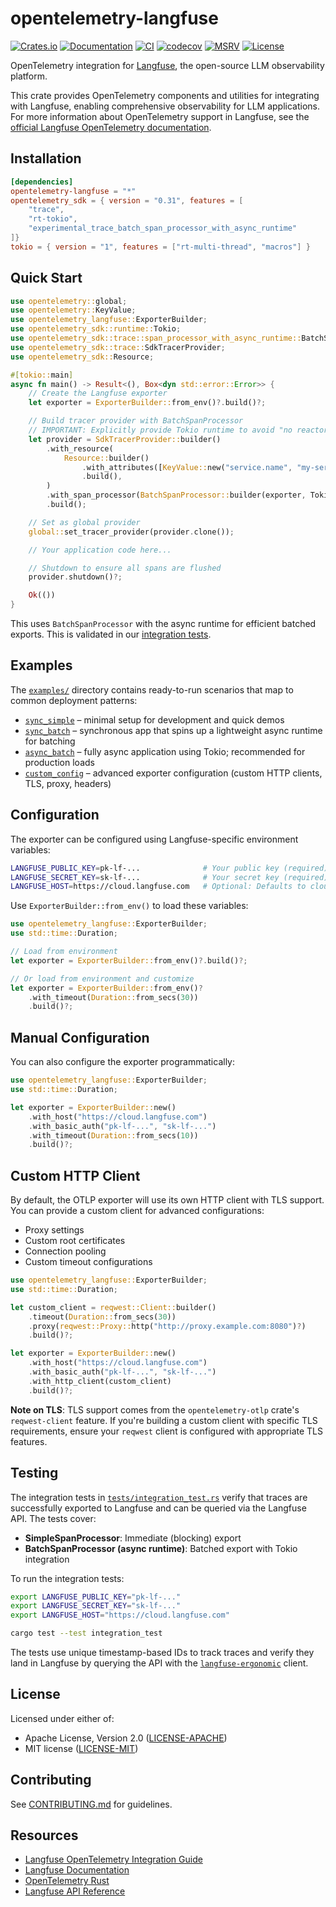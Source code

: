 # opentelemetry-langfuse

[![Crates.io](https://img.shields.io/crates/v/opentelemetry-langfuse.svg)](https://crates.io/crates/opentelemetry-langfuse)
[![Documentation](https://docs.rs/opentelemetry-langfuse/badge.svg)](https://docs.rs/opentelemetry-langfuse)
[![CI](https://github.com/genai-rs/opentelemetry-langfuse/workflows/CI/badge.svg)](https://github.com/genai-rs/opentelemetry-langfuse/actions)
[![codecov](https://codecov.io/gh/genai-rs/opentelemetry-langfuse/branch/main/graph/badge.svg)](https://codecov.io/gh/genai-rs/opentelemetry-langfuse)
[![MSRV](https://img.shields.io/badge/MSRV-1.82-blue)](https://blog.rust-lang.org/2024/10/17/Rust-1.82.0.html)
[![License](https://img.shields.io/crates/l/opentelemetry-langfuse)](./LICENSE-MIT)

OpenTelemetry integration for [Langfuse](https://langfuse.com), the open-source LLM observability platform.

This crate provides OpenTelemetry components and utilities for integrating with Langfuse, enabling comprehensive observability for LLM applications. For more information about OpenTelemetry support in Langfuse, see the [official Langfuse OpenTelemetry documentation](https://langfuse.com/integrations/native/opentelemetry).

## Installation

```toml
[dependencies]
opentelemetry-langfuse = "*"
opentelemetry_sdk = { version = "0.31", features = [
    "trace",
    "rt-tokio",
    "experimental_trace_batch_span_processor_with_async_runtime"
]}
tokio = { version = "1", features = ["rt-multi-thread", "macros"] }
```

## Quick Start

```rust
use opentelemetry::global;
use opentelemetry::KeyValue;
use opentelemetry_langfuse::ExporterBuilder;
use opentelemetry_sdk::runtime::Tokio;
use opentelemetry_sdk::trace::span_processor_with_async_runtime::BatchSpanProcessor;
use opentelemetry_sdk::trace::SdkTracerProvider;
use opentelemetry_sdk::Resource;

#[tokio::main]
async fn main() -> Result<(), Box<dyn std::error::Error>> {
    // Create the Langfuse exporter
    let exporter = ExporterBuilder::from_env()?.build()?;

    // Build tracer provider with BatchSpanProcessor
    // IMPORTANT: Explicitly provide Tokio runtime to avoid "no reactor running" panic
    let provider = SdkTracerProvider::builder()
        .with_resource(
            Resource::builder()
                .with_attributes([KeyValue::new("service.name", "my-service")])
                .build(),
        )
        .with_span_processor(BatchSpanProcessor::builder(exporter, Tokio).build())
        .build();

    // Set as global provider
    global::set_tracer_provider(provider.clone());

    // Your application code here...

    // Shutdown to ensure all spans are flushed
    provider.shutdown()?;

    Ok(())
}
```

This uses `BatchSpanProcessor` with the async runtime for efficient batched exports. This is validated in our [integration tests](tests/integration_test.rs).

## Examples

The [`examples/`](examples) directory contains ready-to-run scenarios that map to common deployment patterns:

- [`sync_simple`](examples/sync_simple.rs) – minimal setup for development and quick demos
- [`sync_batch`](examples/sync_batch.rs) – synchronous app that spins up a lightweight async runtime for batching
- [`async_batch`](examples/async_batch.rs) – fully async application using Tokio; recommended for production loads
- [`custom_config`](examples/custom_config.rs) – advanced exporter configuration (custom HTTP clients, TLS, proxy, headers)

## Configuration

The exporter can be configured using Langfuse-specific environment variables:

```bash
LANGFUSE_PUBLIC_KEY=pk-lf-...              # Your public key (required)
LANGFUSE_SECRET_KEY=sk-lf-...              # Your secret key (required)
LANGFUSE_HOST=https://cloud.langfuse.com   # Optional: Defaults to cloud instance
```

Use `ExporterBuilder::from_env()` to load these variables:

```rust
use opentelemetry_langfuse::ExporterBuilder;
use std::time::Duration;

// Load from environment
let exporter = ExporterBuilder::from_env()?.build()?;

// Or load from environment and customize
let exporter = ExporterBuilder::from_env()?
    .with_timeout(Duration::from_secs(30))
    .build()?;
```

## Manual Configuration

You can also configure the exporter programmatically:

```rust
use opentelemetry_langfuse::ExporterBuilder;
use std::time::Duration;

let exporter = ExporterBuilder::new()
    .with_host("https://cloud.langfuse.com")
    .with_basic_auth("pk-lf-...", "sk-lf-...")
    .with_timeout(Duration::from_secs(10))
    .build()?;
```

## Custom HTTP Client

By default, the OTLP exporter will use its own HTTP client with TLS support. You can provide a custom client for advanced configurations:
- Proxy settings
- Custom root certificates
- Connection pooling
- Custom timeout configurations

```rust
use opentelemetry_langfuse::ExporterBuilder;
use std::time::Duration;

let custom_client = reqwest::Client::builder()
    .timeout(Duration::from_secs(30))
    .proxy(reqwest::Proxy::http("http://proxy.example.com:8080")?)
    .build()?;

let exporter = ExporterBuilder::new()
    .with_host("https://cloud.langfuse.com")
    .with_basic_auth("pk-lf-...", "sk-lf-...")
    .with_http_client(custom_client)
    .build()?;
```

**Note on TLS**: TLS support comes from the `opentelemetry-otlp` crate's `reqwest-client` feature. If you're building a custom client with specific TLS requirements, ensure your `reqwest` client is configured with appropriate TLS features.

## Testing

The integration tests in [`tests/integration_test.rs`](tests/integration_test.rs) verify that traces are successfully exported to Langfuse and can be queried via the Langfuse API. The tests cover:

- **SimpleSpanProcessor**: Immediate (blocking) export
- **BatchSpanProcessor (async runtime)**: Batched export with Tokio integration

To run the integration tests:

```bash
export LANGFUSE_PUBLIC_KEY="pk-lf-..."
export LANGFUSE_SECRET_KEY="sk-lf-..."
export LANGFUSE_HOST="https://cloud.langfuse.com"

cargo test --test integration_test
```

The tests use unique timestamp-based IDs to track traces and verify they land in Langfuse by querying the API with the [`langfuse-ergonomic`](https://github.com/cstrnt/langfuse-ergonomic) client.

## License

Licensed under either of:
- Apache License, Version 2.0 ([LICENSE-APACHE](LICENSE-APACHE))
- MIT license ([LICENSE-MIT](LICENSE-MIT))

## Contributing

See [CONTRIBUTING.md](CONTRIBUTING.md) for guidelines.

## Resources

- [Langfuse OpenTelemetry Integration Guide](https://langfuse.com/integrations/native/opentelemetry)
- [Langfuse Documentation](https://langfuse.com/docs)
- [OpenTelemetry Rust](https://github.com/open-telemetry/opentelemetry-rust)
- [Langfuse API Reference](https://api.reference.langfuse.com)
